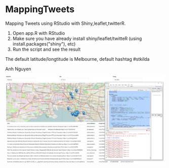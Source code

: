 # MappingTweets
Mapping Tweets using RStudio with Shiny,leaflet,twitterR. <br />
1) Open app.R with RStudio <br />
2) Make sure you have already install shiny/leaflet/twitteR (using install.packages("shiny"), etc) <br />
3) Run the script and see the result <br /> 

The default latitude/longtitude is Melbourne, default hashtag #stkilda

Anh Nguyen

![alt tag](https://raw.githubusercontent.com/kodzitive/MappingTweets/master/Rstudio%20and%20Shiny%20-%20Mapping%20Tweets.jpg)
